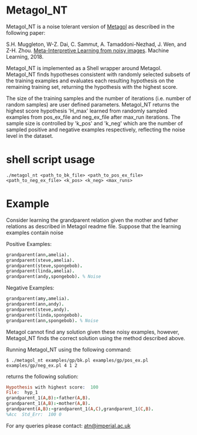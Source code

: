 # Metagol_NT
Metagol_NT is a noise tolerant version of [Metagol](https://github.com/metagol/metagol) as described in the following paper:

S.H. Muggleton, W-Z. Dai, C. Sammut, A. Tamaddoni-Nezhad, J. Wen, and Z-H. Zhou. [Meta-Interpretive Learning from noisy images](https://link.springer.com/article/10.1007/s10994-018-5710-8). Machine Learning, 2018.

Metagol_NT is implemented as a Shell wrapper around Metagol. Metagol_NT finds hypotheses consistent with randomly selected subsets of the training examples and evaluates each resulting hypothesis on the remaining training set, returning the hypothesis with the highest score.

The size of the training samples and the number of iterations (i.e. number of random samples) are user defined parameters. Metagol_NT returns the highest score hypothesis 'H_max' learned from randomly sampled examples from pos_ex_file and neg_ex_file after max_run iterations. The sample size is controlled by 'k_pos' and 'k_neg' which are the number of sampled positive and negative examples respectively, reflecting the noise level in the dataset.

<!--The shell script should be used in the following way: -->
#  shell script usage
```
./metagol_nt <path_to_bk_file> <path_to_pos_ex_file> <path_to_neg_ex_file> <k_pos> <k_neg> <max_runs>
```
<!--For example, consider learning the grandparent relation given the mother and father relations as described in Metagol readme file. Suppose that the learning examples contain noise:-->

# Example
Consider learning the grandparent relation given the mother and father relations as described in Metagol readme file. Suppose that the learning examples contain noise

Positive Examples:
```prolog
grandparent(ann,amelia).
grandparent(steve,amelia).
grandparent(steve,spongebob).
grandparent(linda,amelia).
grandparent(andy,spongebob). % Noise
```
Negative Examples:
```prolog
grandparent(amy,amelia).
grandparent(ann,andy).
grandparent(steve,andy).
grandparent(linda,spongebob).
grandparent(ann,spongebob). % Noise
```
Metagol cannot find any solution given these noisy examples, however, Metagol_NT finds the correct solution using the method described above.

Running Metagol_NT using the following command:
```
$ ./metagol_nt examples/gp/bk.pl examples/gp/pos_ex.pl examples/gp/neg_ex.pl 4 1 2
```

returns the following solution:

```prolog
Hypothesis with highest score:  100
File:  hyp_1
grandparent_1(A,B):-father(A,B).
grandparent_1(A,B):-mother(A,B).
grandparent(A,B):-grandparent_1(A,C),grandparent_1(C,B).
%Acc  Std_Err: 	100	0
```
For any queries please contact: atn@imperial.ac.uk
